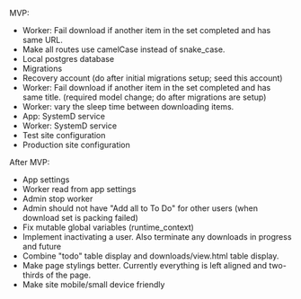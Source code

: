 
MVP:
- Worker: Fail download if another item in the set completed and has same URL.
- Make all routes use camelCase instead of snake_case.
- Local postgres database
- Migrations
- Recovery account (do after initial migrations setup; seed this account)
- Worker: Fail download if another item in the set completed and has same title.
  (required model change; do after migrations are setup)
- Worker: vary the sleep time between downloading items.
- App: SystemD service
- Worker: SystemD service
- Test site configuration
- Production site configuration

After MVP:
- App settings
- Worker read from app settings
- Admin stop worker
- Admin should not have "Add all to To Do" for other users (when download set
  is packing failed)
- Fix mutable global variables (runtime_context)
- Implement inactivating a user. Also terminate any downloads in progress and
  future
- Combine "todo" table display and downloads/view.html table display.
- Make page stylings better. Currently everything is left aligned and two-thirds
  of the page.
- Make site mobile/small device friendly